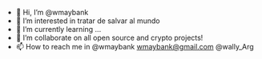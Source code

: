 - 👋 Hi, I’m @wmaybank
- 👀 I’m interested in tratar de salvar al mundo 
- 🌱 I’m currently learning ...
- 💞️ I’m collaborate on all open source and crypto projects!
- 📫 How to reach me in @wmaybank wmaybank@gmail.com @wally_Arg

<!---
wmaybank/wmaybank is a ✨ special ✨ repository because its `README.md` (this file) appears on your GitHub profile.
You can click the Preview link to take a look at your changes.
--->
